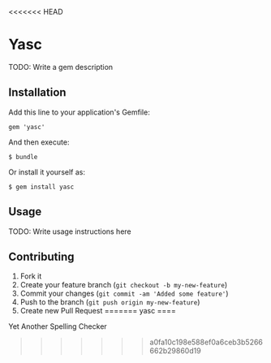 <<<<<<< HEAD
# Yasc

TODO: Write a gem description

## Installation

Add this line to your application's Gemfile:

    gem 'yasc'

And then execute:

    $ bundle

Or install it yourself as:

    $ gem install yasc

## Usage

TODO: Write usage instructions here

## Contributing

1. Fork it
2. Create your feature branch (`git checkout -b my-new-feature`)
3. Commit your changes (`git commit -am 'Added some feature'`)
4. Push to the branch (`git push origin my-new-feature`)
5. Create new Pull Request
=======
yasc
====

Yet Another Spelling Checker
>>>>>>> a0fa10c198e588ef0a6ceb3b5266662b29860d19
